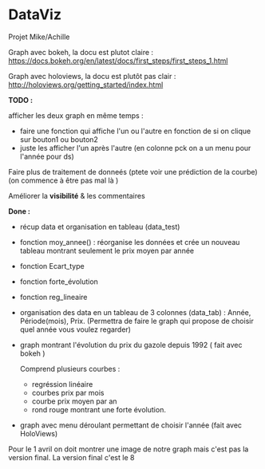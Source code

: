 
# DataViz
Projet Mike/Achille


Graph avec bokeh, la docu est plutot claire : https://docs.bokeh.org/en/latest/docs/first_steps/first_steps_1.html

Graph avec holoviews, la docu est plutôt pas clair : http://holoviews.org/getting_started/index.html


**TODO :**

afficher les deux graph en même temps : 
  - faire une fonction qui affiche l'un ou l'autre en fonction de si on clique sur bouton1 ou bouton2
  - juste les afficher l'un après l'autre (en colonne pck on a un menu pour l'année pour ds)



Faire plus de traitement de donneés (ptete voir une prédiction de la courbe) (on commence à être pas mal là ) 

Améliorer la **visibilité** & les commentaires


**Done :**

- récup data et organisation en tableau (data_test)
- fonction moy_annee() : réorganise les données et crée un nouveau tableau montrant seulement le prix moyen par année
- fonction Ecart_type
- fonction forte_évolution
- fonction reg_lineaire
- organisation des data en un tableau de 3 colonnes (data_tab) : Année, Période(mois), Prix. (Permettra de faire le graph qui propose de choisir quel année vous voulez regarder)
- graph montrant l'évolution du prix du gazole depuis 1992 ( fait avec bokeh )

  Comprend plusieurs courbes :
  - regréssion linéaire
  - courbes prix par mois
  - courbe prix moyen par an
  - rond rouge montrant une forte évolution.

- graph avec menu déroulant permettant de choisir l'année (fait avec HoloViews)



Pour le 1 avril on doit montrer une image de notre graph mais c'est pas la version final. La version final c'est le 8
